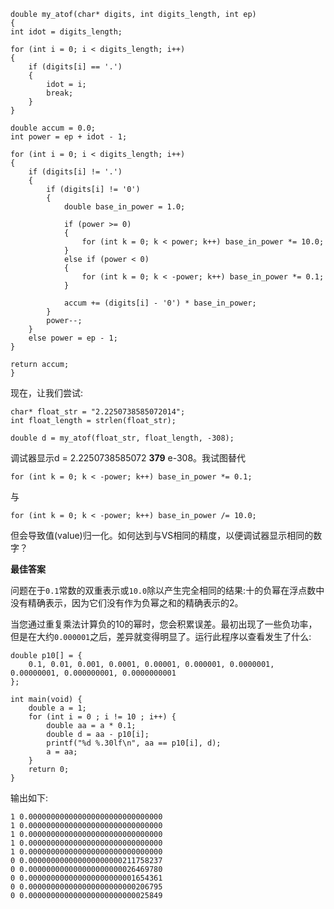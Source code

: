 ```
double my_atof(char* digits, int digits_length, int ep)
{
int idot = digits_length;

for (int i = 0; i < digits_length; i++)
{
    if (digits[i] == '.')
    {
        idot = i;
        break;
    }
}

double accum = 0.0;
int power = ep + idot - 1;

for (int i = 0; i < digits_length; i++)
{
    if (digits[i] != '.')
    {
        if (digits[i] != '0')
        {
            double base_in_power = 1.0;

            if (power >= 0)
            {
                for (int k = 0; k < power; k++) base_in_power *= 10.0;
            }
            else if (power < 0)
            {
                for (int k = 0; k < -power; k++) base_in_power *= 0.1;
            }

            accum += (digits[i] - '0') * base_in_power;
        }
        power--;
    }
    else power = ep - 1;
}

return accum;
}
```


现在，让我们尝试:

```
char* float_str = "2.2250738585072014";
int float_length = strlen(float_str);

double d = my_atof(float_str, float_length, -308);
```


调试器显示d = 2.2250738585072 **379** e-308。我试图替代

```
for (int k = 0; k < -power; k++) base_in_power *= 0.1;
```


与

```
for (int k = 0; k < -power; k++) base_in_power /= 10.0;
```


但会导致值(value)归一化。如何达到与VS相同的精度，以便调试器显示相同的数字？





**最佳答案**

问题在于`0.1`常数的双重表示或`10.0`除以产生完全相同的结果:十的负幂在浮点数中没有精确表示，因为它们没有作为负幂之和的精确表示的2。

当您通过重复乘法计算负的10的幂时，您会积累误差。最初出现了一些负功率，但是在大约`0.000001`之后，差异就变得明显了。运行此程序以查看发生了什么:

```
double p10[] = {
    0.1, 0.01, 0.001, 0.0001, 0.00001, 0.000001, 0.0000001, 0.00000001, 0.000000001, 0.0000000001
};

int main(void) {
    double a = 1;
    for (int i = 0 ; i != 10 ; i++) {
        double aa = a * 0.1;
        double d = aa - p10[i];
        printf("%d %.30lf\n", aa == p10[i], d);
        a = aa;
    }
    return 0;
}
```


输出如下:

```
1 0.000000000000000000000000000000
1 0.000000000000000000000000000000
1 0.000000000000000000000000000000
1 0.000000000000000000000000000000
1 0.000000000000000000000000000000
0 0.000000000000000000000211758237
0 0.000000000000000000000026469780
0 0.000000000000000000000001654361
0 0.000000000000000000000000206795
0 0.000000000000000000000000025849
```